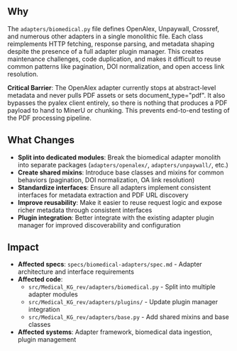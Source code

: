 ## Why

The `adapters/biomedical.py` file defines OpenAlex, Unpaywall, Crossref, and numerous other adapters in a single monolithic file. Each class reimplements HTTP fetching, response parsing, and metadata shaping despite the presence of a full adapter plugin manager. This creates maintenance challenges, code duplication, and makes it difficult to reuse common patterns like pagination, DOI normalization, and open access link resolution.

**Critical Barrier**: The OpenAlex adapter currently stops at abstract-level metadata and never pulls PDF assets or sets document_type="pdf". It also bypasses the pyalex client entirely, so there is nothing that produces a PDF payload to hand to MinerU or chunking. This prevents end-to-end testing of the PDF processing pipeline.

## What Changes

- **Split into dedicated modules**: Break the biomedical adapter monolith into separate packages (`adapters/openalex/`, `adapters/unpaywall/`, etc.)
- **Create shared mixins**: Introduce base classes and mixins for common behaviors (pagination, DOI normalization, OA link resolution)
- **Standardize interfaces**: Ensure all adapters implement consistent interfaces for metadata extraction and PDF URL discovery
- **Improve reusability**: Make it easier to reuse request logic and expose richer metadata through consistent interfaces
- **Plugin integration**: Better integrate with the existing adapter plugin manager for improved discoverability and configuration

## Impact

- **Affected specs**: `specs/biomedical-adapters/spec.md` - Adapter architecture and interface requirements
- **Affected code**:
  - `src/Medical_KG_rev/adapters/biomedical.py` - Split into multiple adapter modules
  - `src/Medical_KG_rev/adapters/plugins/` - Update plugin manager integration
  - `src/Medical_KG_rev/adapters/base.py` - Add shared mixins and base classes
- **Affected systems**: Adapter framework, biomedical data ingestion, plugin management
